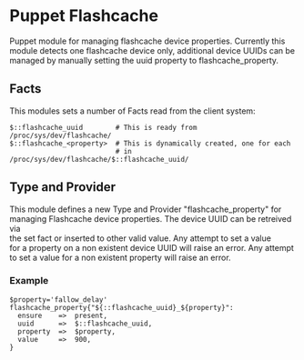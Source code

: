 # Puppet Flashcache
Puppet module for managing flashcache device properties. Currently this  
module detects one flashcache device only, additional device UUIDs can be  
managed by manually setting the uuid property to flashcache\_property.

## Facts
This modules sets a number of Facts read from the client system:  

    $::flashcache_uuid        # This is ready from /proc/sys/dev/flashcache/
    $::flashcache_<property>  # This is dynamically created, one for each   
                              # in /proc/sys/dev/flashcache/$::flashcache_uuid/  

## Type and Provider
This module defines a new Type and Provider "flashcache\_property" for  
managing Flashcache device properties. The device UUID can be retreived via  
the set fact or inserted to other valid value. Any attempt to set a value  
for a property on a non existent device UUID will raise an error. Any attempt  
to set a value for a non existent property will raise an error.  

### Example

    $property='fallow_delay'
    flashcache_property{"${::flashcache_uuid}_${property}":
      ensure    =>  present,
      uuid      =>  $::flashcache_uuid,
      property  =>  $property,
      value     =>  900,
    }

